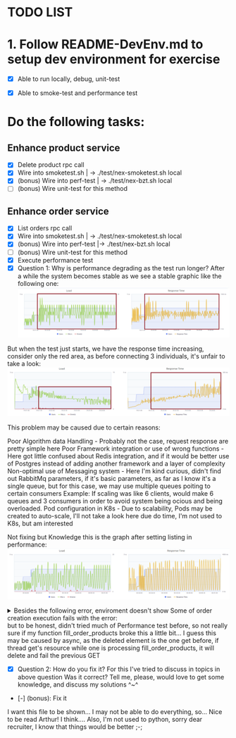 # TODO LIST

# 1. Follow README-DevEnv.md to setup dev environment for exercise
- [x] Able to run locally, debug, unit-test
- [x] Able to smoke-test and performance test


# Do the following tasks:
## Enhance product service
- [X] Delete product rpc call
- [X] Wire into smoketest.sh | -> ./test/nex-smoketest.sh local 
- [X] (bonus) Wire into perf-test | -> ./test/nex-bzt.sh local
- [ ] (bonus) Wire unit-test for this method
## Enhance order service
- [X] List orders rpc call
- [X] Wire into smoketest.sh | -> ./test/nex-smoketest.sh local 
- [X] (bonus) Wire into perf-test |-> ./test/nex-bzt.sh local
- [ ] (bonus) Wire unit-test for this method
- [X] Execute performance test
- [X] Question 1: Why is performance degrading as the test run longer?
After a while the system becomes stable as we see a stable graphic like the following one:
![Performance Test](./wine_area.png)

But when the test just starts, we have the response time increasing, consider only the red area, as before connecting 3 individuals, it's unfair to take a look:
![Performance Test early](./image2.png)

This problem may be caused due to certain reasons:

Poor Algorithm data Handling
    - Probably not the case, request response are pretty simple here
Poor Framework integration or use of wrong functions
    - Here got little confused about Redis integration, and if it would be better use of Postgres instead of adding another framework and a layer of complexity
Non-optimal use of Messaging system
    - Here I'm kind curious, didn't find out RabbitMq parameters, if it's basic parameters, as far as I know it's a single queue, but for this case, we may use multiple queues poiting to certain consumers
    Example: If scaling was like 6 clients, would make 6 queues and 3 consumers in order to avoid system being ocious and being overloaded. 
Pod configuration in K8s
    - Due to scalability, Pods may be created to auto-scale, I'll not take a look here due do time, I'm not used to K8s, but am interested

Not fixing but Knowledge
this is the graph after setting listing in performance:
![List Performance](./listing.png)
        
<details>
    <summary>
        Besides the following error, enviroment doesn't show
        Some of order creation execution fails with the error:
    </summary>

        error handling worker <WorkerContext [products.list] at 0x7f83151a0410>: b'id'
        Traceback (most recent call last):
        File "/home/wildclown/anaconda3/envs/nameko-devex/lib/python3.7/site-packages/nameko/containers.py", line 388, in _run_worker
            result = method(*worker_ctx.args, **worker_ctx.kwargs)
        File "/home/wildclown/codigos/nameko-devex/products/products/service.py", line 31, in list
            return schemas.Product(many=True).dump(products).data
        File "/home/wildclown/anaconda3/envs/nameko-devex/lib/python3.7/site-packages/marshmallow/schema.py", line 489, in dump
            obj = list(obj)
        File "/home/wildclown/codigos/nameko-devex/products/products/dependencies.py", line 58, in list
            yield self._from_hash(self.client.hgetall(key))
        File "/home/wildclown/codigos/nameko-devex/products/products/dependencies.py", line 32, in _from_hash
            'id': document[b'id'].decode('utf-8'),
        KeyError: b'id'
        error handling worker <WorkerContext [gateway.get_order] at 0x7f8314d021d0>: KeyError b'id'
        Traceback (most recent call last):
        File "/home/wildclown/anaconda3/envs/nameko-devex/lib/python3.7/site-packages/nameko/containers.py", line 388, in _run_worker
            result = method(*worker_ctx.args, **worker_ctx.kwargs)
        File "/home/wildclown/codigos/nameko-devex/gateway/gateway/service.py", line 96, in get_order
            order = self._get_order(order_id)
        File "/home/wildclown/codigos/nameko-devex/gateway/gateway/service.py", line 108, in _get_order
            return self.fill_order_products(order)
        File "/home/wildclown/codigos/nameko-devex/gateway/gateway/service.py", line 124, in fill_order_products
            product_map = {prod['id']: prod for prod in self.products_rpc.list()}
        File "/home/wildclown/anaconda3/envs/nameko-devex/lib/python3.7/site-packages/nameko/rpc.py", line 558, in __call__
            return rpc_call.result()
        File "/home/wildclown/anaconda3/envs/nameko-devex/lib/python3.7/site-packages/nameko/rpc.py", line 655, in result
            raise deserialize(error)
        nameko.exceptions.RemoteError: KeyError b'id'
</details>
        but to be honest, didn't tried much of Performance test before, so not really sure if my function fill_order_products broke this a little bit...
        I guess this may be caused by async, as the deleted element is the one get before, if thread get's resource while one is processing fill_order_products, it will delete and fail the previous GET

- [X] Question 2: How do you fix it?
    For this I've tried to discuss in topics in above question
    Was it correct? Tell me, please, would love to get some knowledge, and discuss my solutions ^~^
- [-] (bonus): Fix it


I want this file to be shown... I may not be able to do everything, so... Nice to be read Arthur! I think....
Also, I'm not used to python, sorry dear recruiter, I know that things would be better ;-;
